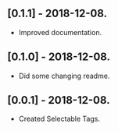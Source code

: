 ## [0.1.1] - 2018-12-08.

* Improved documentation.

## [0.1.0] - 2018-12-08.

* Did some changing readme.

## [0.0.1] - 2018-12-08.

* Created Selectable Tags.
